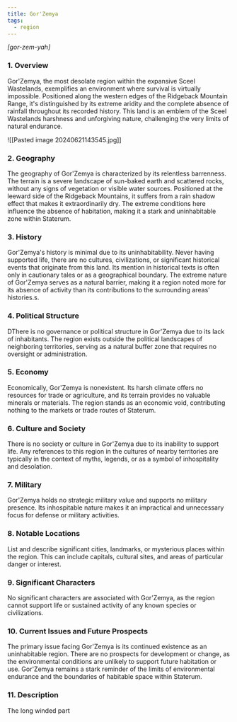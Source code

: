 ```yaml
---
title: Gor'Zemya
tags:
  - region
---
```

*[gor-zem-yah]*
### 1. **Overview**

Gor'Zemya, the most desolate region within the expansive Sceel Wastelands, exemplifies an environment where survival is virtually impossible. Positioned along the western edges of the Ridgeback Mountain Range, it's distinguished by its extreme aridity and the complete absence of rainfall throughout its recorded history. This land is an emblem of the Sceel Wastelands harshness and unforgiving nature, challenging the very limits of natural endurance.

![[Pasted image 20240621143545.jpg]]

### 2. **Geography**

The geography of Gor'Zemya is characterized by its relentless barrenness. The terrain is a severe landscape of sun-baked earth and scattered rocks, without any signs of vegetation or visible water sources. Positioned at the leeward side of the Ridgeback Mountains, it suffers from a rain shadow effect that makes it extraordinarily dry. The extreme conditions here influence the absence of habitation, making it a stark and uninhabitable zone within Staterum.

### 3. **History**

Gor'Zemya's history is minimal due to its uninhabitability. Never having supported life, there are no cultures, civilizations, or significant historical events that originate from this land. Its mention in historical texts is often only in cautionary tales or as a geographical boundary. The extreme nature of Gor'Zemya serves as a natural barrier, making it a region noted more for its absence of activity than its contributions to the surrounding areas' histories.s.

### 4. **Political Structure**

DThere is no governance or political structure in Gor'Zemya due to its lack of inhabitants. The region exists outside the political landscapes of neighboring territories, serving as a natural buffer zone that requires no oversight or administration.

### 5. **Economy**

Economically, Gor'Zemya is nonexistent. Its harsh climate offers no resources for trade or agriculture, and its terrain provides no valuable minerals or materials. The region stands as an economic void, contributing nothing to the markets or trade routes of Staterum.

### 6. **Culture and Society**

There is no society or culture in Gor'Zemya due to its inability to support life. Any references to this region in the cultures of nearby territories are typically in the context of myths, legends, or as a symbol of inhospitality and desolation.

### 7. **Military**

Gor'Zemya holds no strategic military value and supports no military presence. Its inhospitable nature makes it an impractical and unnecessary focus for defense or military activities.

### 8. **Notable Locations**

List and describe significant cities, landmarks, or mysterious places within the region. This can include capitals, cultural sites, and areas of particular danger or interest.

### 9. **Significant Characters**

No significant characters are associated with Gor'Zemya, as the region cannot support life or sustained activity of any known species or civilizations.

### 10. **Current Issues and Future Prospects**

The primary issue facing Gor'Zemya is its continued existence as an uninhabitable region. There are no prospects for development or change, as the environmental conditions are unlikely to support future habitation or use. Gor'Zemya remains a stark reminder of the limits of environmental endurance and the boundaries of habitable space within Staterum.

### 11. **Description**

The long winded part
